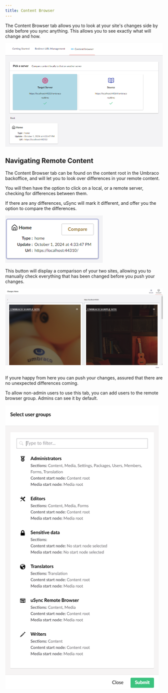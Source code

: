 ```yaml
---
title: Content Browser
---
```


The Content Browser tab allows you to look at your site's changes side by side before you sync anything. This allows you to see exactly what will change and how.

![Remote content page](contentBrowser.png)

## Navigating Remote Content

The Content Browser tab can be found on the content root in the Umbraco backoffice, and will let you to look over differences in your remote content. 

You will then have the option to click on a local, or a remote server, checking for differences between them.

If there are any differences, uSync will mark it different, and offer you the option to compare the differences.

![Compare button](ContentCompare.png)

This button will display a comparison of your two sites, allowing you to manually check everything that has been changed before you push your changes.

![Comparison menu](screenCompare2.png)

If youre happy from here you can push your changes, assured that there are no unexpected differences coming.  

To allow non-admin users to use this tab, you can add users to the remote browser group. Admins can see it by default. 

![conbrow](ConBrowGroup.png)